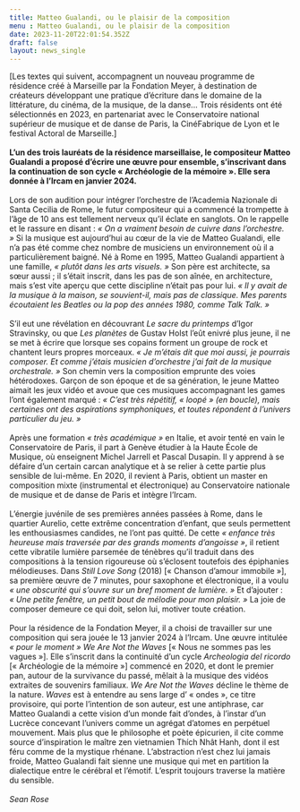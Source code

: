```yaml
---
title: Matteo Gualandi, ou le plaisir de la composition
menu : Matteo Gualandi, ou le plaisir de la composition
date: 2023-11-20T22:01:54.352Z
draft: false
layout: news_single
---
```


[Les textes qui suivent, accompagnent un nouveau programme de résidence créé à Marseille par la Fondation Meyer, à destination de créateurs développant une pratique d’écriture dans le domaine de la littérature, du cinéma, de la musique, de la danse... Trois résidents ont été sélectionnés en 2023, en partenariat avec le Conservatoire national supérieur de musique et de danse de Paris, la CinéFabrique de Lyon et le festival Actoral de Marseille.]
<br><br>
**L’un des trois lauréats de la résidence marseillaise, le compositeur Matteo Gualandi a proposé d’écrire une œuvre pour ensemble, s’inscrivant dans la continuation de son cycle « Archéologie de la mémoire ». Elle sera donnée à l’Ircam en janvier 2024.**
<br><br>
Lors de son audition pour intégrer l’orchestre de l’Academia Nazionale di Santa Cecilia de Rome, le futur compositeur qui a commencé la trompette à l’âge de 10 ans est tellement nerveux qu’il éclate en sanglots. On le rappelle et le rassure en disant : *« On a vraiment besoin de cuivre dans l’orchestre. »* Si la musique est aujourd’hui au cœur de la vie de Matteo Gualandi, elle n’a pas été comme chez nombre de musiciens un environnement où il a particulièrement baigné. Né à Rome en 1995, Matteo Gualandi appartient à une famille, *« plutôt dans les arts visuels. »* Son père est architecte, sa sœur aussi ; il s’était inscrit, dans les pas de son aînée, en architecture, mais s’est vite aperçu que cette discipline n’était pas pour lui. *« Il y avait de la musique à la maison, se souvient-il, mais pas de classique. Mes parents écoutaient les Beatles ou la pop des années 1980, comme Talk Talk. »*
<br><br>
S’il eut une révélation en découvrant *Le sacre du printemps* d’Igor Stravinsky, ou que *Les planètes* de Gustav Holst l’eût enivré plus jeune, il ne se met à écrire que lorsque ses copains forment un groupe de rock et chantent leurs propres morceaux. *« Je m’étais dit que moi aussi, je pourrais composer. Et comme j’étais musicien d’orchestre j’ai fait de la musique orchestrale. »* Son chemin vers la composition emprunte des voies hétérodoxes. Garçon de son époque et de sa génération, le jeune Matteo aimait les jeux vidéo et avoue que ces musiques accompagnant les games l’ont également marqué : *« C’est très répétitif, « loopé » (en boucle), mais certaines ont des aspirations symphoniques, et toutes répondent à l’univers particulier du jeu. »*
<br><br>
Après une formation *« très académique »* en Italie, et avoir tenté en vain le Conservatoire de Paris, il part à Genève étudier à la Haute École de Musique, où enseignent Michel Jarrell et Pascal Dusapin. Il y apprend à se défaire d’un certain carcan analytique et à se relier à cette partie plus sensible de lui-même. En 2020, il revient à Paris, obtient un master en composition mixte (instrumental et électronique) au Conservatoire nationale de musique et de danse de Paris et intègre l’Ircam.
<br><br>
L’énergie juvénile de ses premières années passées à Rome, dans le quartier Aurelio, cette extrême concentration d’enfant, que seuls permettent les enthousiasmes candides, ne l’ont pas quitté. De cette *« enfance très heureuse mais traversée par des grands moments d’angoisse »*, il retient cette vibratile lumière parsemée de ténèbres qu’il traduit dans des compositions à la tension rigoureuse où s’éclosent toutefois des épiphanies mélodieuses. Dans *Still Love Song* (2018) [« Chanson d’amour immobile »], sa première œuvre de 7 minutes, pour saxophone et électronique, il a voulu *« une obscurité qui s’ouvre sur un bref moment de lumière. »* Et d’ajouter : *« Une petite fenêtre, un petit bout de mélodie pour mon plaisir. »* La joie de composer demeure ce qui doit, selon lui, motiver toute création.
<br><br>
Pour la résidence de la Fondation Meyer, il a choisi de travailler sur une composition qui sera jouée le 13 janvier 2024 à l’Ircam. Une œuvre intitulée *« pour le moment » We Are Not the Waves* [« Nous ne sommes pas les vagues »]. Elle s’inscrit dans la continuité d’un cycle
*Archeologia del ricordo* [« Archéologie de la mémoire »] commencé en 2020, et dont le premier pan, autour de la survivance du passé, mêlait à la musique des vidéos extraites de souvenirs familiaux. *We Are Not the Waves* décline le thème de la nature. *Waves* est à entendre au sens large d’ « ondes », ce titre provisoire, qui porte l’intention de son auteur, est une antiphrase, car Matteo Gualandi a cette vision d’un monde fait d’ondes, à l’instar d’un Lucrèce concevant l’univers comme un agrégat d’atomes en perpétuel mouvement. Mais plus que le philosophe et poète épicurien, il cite comme source d’inspiration le maître zen vietnamien Thích Nhât Hanh, dont il est féru comme de la mystique rhénane. L’abstraction n’est chez lui jamais froide, Matteo Gualandi fait sienne une musique qui met en partition la dialectique entre le cérébral et l’émotif. L’esprit toujours traverse la matière du sensible.
<br><br>
*Sean Rose*
